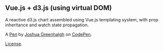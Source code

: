 Vue.js + d3.js (using virtual DOM)
----------------------------------
A reactive d3.js chart assembled using Vue.js templating system, with prop inheritance and watch state propagation.

A [Pen](https://codepen.io/josh-gree/pen/oRvOeb) by [Joshua Greenhalgh](https://codepen.io/josh-gree) on [CodePen](https://codepen.io).

[License](https://codepen.io/josh-gree/pen/oRvOeb/license).